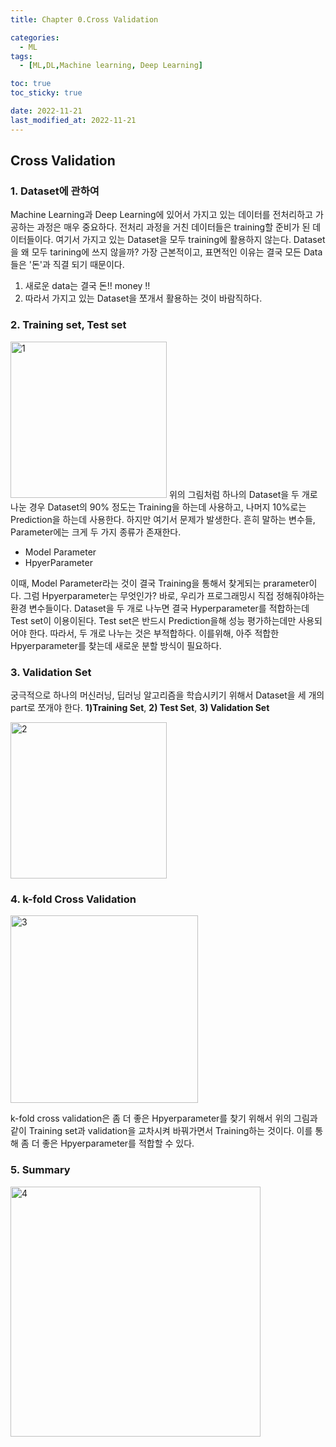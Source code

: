 ```yaml
---
title: Chapter 0.Cross Validation

categories:
  - ML
tags:
  - [ML,DL,Machine learning, Deep Learning]

toc: true
toc_sticky: true

date: 2022-11-21
last_modified_at: 2022-11-21 
---
```


## Cross Validation
### 1. Dataset에 관하여
Machine Learning과 Deep Learning에 있어서 가지고 있는 데이터를 전처리하고 가공하는 과정은 매우 중요하다. 전처리 과정을 거친 데이터들은 training할 준비가 된 데이터들이다.
여기서 가지고 있는 Dataset을 모두 training에 활용하지 않는다. Dataset을 왜 모두 tarining에 쓰지 않을까? 가장 근본적이고, 표면적인 이유는 결국 모든 Data들은 '돈'과 직결
되기 때문이다.

1) 새로운 data는 결국 돈!! money !!
2) 따라서 가지고 있는 Dataset을 쪼개서 활용하는 것이 바람직하다.

### 2. Training set, Test set
<img width="250" alt="1" src="https://user-images.githubusercontent.com/111734605/202988535-4672985f-2840-4bbf-96cf-6885d64ee8b6.png">
위의 그림처럼 하나의 Dataset을 두 개로 나눈 경우 Dataset의 90% 정도는 Training을 하는데 사용하고, 나머지 10%로는 Prediction을 하는데 사용한다. 하지만 여기서 문제가 
발생한다. 흔히 말하는 변수들, Parameter에는 크게 두 가지 종류가 존재한다. 

- Model Parameter
- HpyerParameter

이때, Model Parameter라는 것이 결국 Training을 통해서 찾게되는 prarameter이다. 그럼 Hpyerparameter는 무엇인가? 바로, 우리가 프로그래밍시 직접 정해줘야하는 환경
변수들이다. Dataset을 두 개로 나누면 결국 Hyperparameter를 적합하는데 Test set이 이용이된다. Test set은 반드시 Prediction을해 성능 평가하는데만 사용되어야 한다.
따라서, 두 개로 나누는 것은 부적합하다. 이를위해, 아주 적합한 Hpyerparameter를 찾는데 새로운 분할 방식이 필요하다.

### 3. Validation Set
궁극적으로 하나의 머신러닝, 딥러닝 알고리즘을 학습시키기 위해서 Dataset을 세 개의 part로 쪼개야 한다. **1)Training Set**, **2) Test Set**, **3) Validation Set**

<img width="250" alt="2" src="https://user-images.githubusercontent.com/111734605/202989971-d2d6e812-a466-4641-81f5-efe2e01a3fb2.png">


### 4. k-fold Cross Validation
<img width="300" alt="3" src="https://user-images.githubusercontent.com/111734605/202990137-8d15a64c-7d84-4762-923c-f5fb947c95ca.png">

k-fold cross validation은 좀 더 좋은 Hpyerparameter를 찾기 위해서 위의 그림과 같이 Training set과 validation을 교차시켜 바꿔가면서 Training하는 것이다. 이를 통해
좀 더 좋은 Hpyerparameter를 적합할 수 있다.

### 5. Summary
<img width="400" alt="4" src="https://user-images.githubusercontent.com/111734605/202990430-c0dc5400-6a74-45ce-b7da-6ef23f883e81.png">
